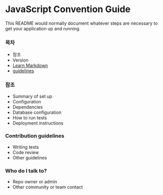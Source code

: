 # JavaScript Convention Guide #

This README would normally document whatever steps are necessary to get your application up and running.

### 목차 ###

* 참조
* Version
* [Learn Markdown](https://bitbucket.org/tutorials/markdowndemo)
* [guidelines](#markdown-header-참조)

### 참조 ###

* Summary of set up
* Configuration
* Dependencies
* Database configuration
* How to run tests
* Deployment instructions

### Contribution guidelines ###

* Writing tests
* Code review
* Other guidelines

### Who do I talk to? ###

* Repo owner or admin
* Other community or team contact